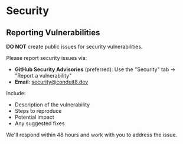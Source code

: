 # Security

## Reporting Vulnerabilities

**DO NOT** create public issues for security vulnerabilities.

Please report security issues via:
- **GitHub Security Advisories** (preferred): Use the "Security" tab → "Report a vulnerability"
- **Email**: security@conduit8.dev

Include:
- Description of the vulnerability
- Steps to reproduce
- Potential impact
- Any suggested fixes

We'll respond within 48 hours and work with you to address the issue.
